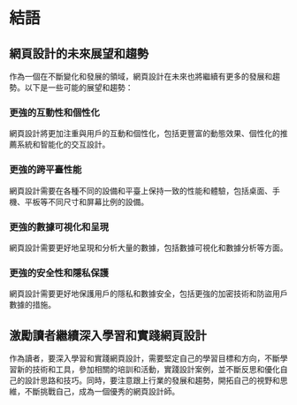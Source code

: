 # 結語

## 網頁設計的未來展望和趨勢
作為一個在不斷變化和發展的領域，網頁設計在未來也將繼續有更多的發展和趨勢。以下是一些可能的展望和趨勢：

### 更強的互動性和個性化
網頁設計將更加注重與用戶的互動和個性化，包括更豐富的動態效果、個性化的推薦系統和智能化的交互設計。

### 更強的跨平臺性能
網頁設計需要在各種不同的設備和平臺上保持一致的性能和體驗，包括桌面、手機、平板等不同尺寸和屏幕比例的設備。

### 更強的數據可視化和呈現
網頁設計需要更好地呈現和分析大量的數據，包括數據可視化和數據分析等方面。

### 更強的安全性和隱私保護
網頁設計需要更好地保護用戶的隱私和數據安全，包括更強的加密技術和防盜用戶數據的措施。

## 激勵讀者繼續深入學習和實踐網頁設計
作為讀者，要深入學習和實踐網頁設計，需要堅定自己的學習目標和方向，不斷學習新的技術和工具，參加相關的培訓和活動，實踐設計案例，並不斷反思和優化自己的設計思路和技巧。同時，要注意跟上行業的發展和趨勢，開拓自己的視野和思維，不斷挑戰自己，成為一個優秀的網頁設計師。